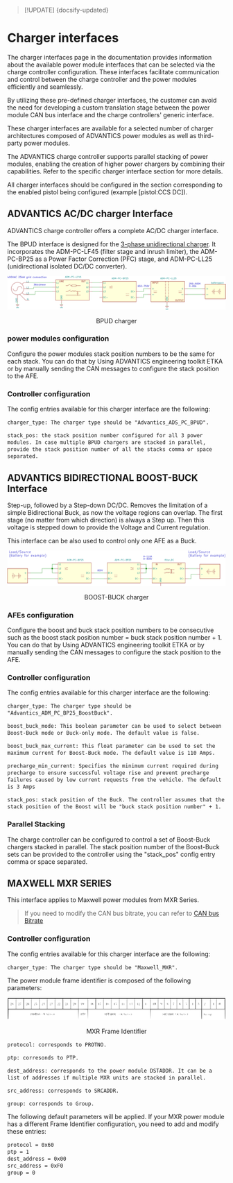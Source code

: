 > [!UPDATE] {docsify-updated}
# Charger interfaces

The charger interfaces page in the documentation provides information about the available power module interfaces that can be selected via the charge controller configuration. These interfaces facilitate communication and control between the charge controller and the power modules efficiently and seamlessly.

By utilizing these pre-defined charger interfaces, the customer can avoid the need for developing a custom translation stage between the power module CAN bus interface and the charge controllers' generic interface.

These charger interfaces are available for a selected number of charger architectures composed of ADVANTICS power modules as well as third-party power modules.

The ADVANTICS charge controller supports parallel stacking of power modules, enabling the creation of higher power chargers by combining their capabilities. Refer to the specific charger interface section for more details.

All charger interfaces should be configured in the section corresponding to the enabled pistol being configured (example [pistol:CCS DC]).

## ADVANTICS AC/DC charger Interface

ADVANTICS charge controller offers a complete AC/DC charger interface.

The BPUD interface is designed for the [3-phase unidirectional charger](../power-modules/ADM-PC-BP25/application_examples.md#3-phase-unidirectional-charger). It incorporates the ADM-PC-LF45 (filter stage and inrush limiter), the ADM-PC-BP25 as a Power Factor Correction (PFC) stage, and ADM-PC-LL25 (unidirectional isolated DC/DC converter).

![BPUD charger](../power-modules/ADM-PC-BP25/images/app_3phase_charger.svg ':size=200%')
<figcaption style="text-align: center">BPUD charger</figcaption>

### power modules configuration

Configure the power modules stack position numbers to be the same for each stack.
You can do that by Using ADVANTICS engineering toolkit
ETKA or by manually sending the CAN messages to configure the stack position to the AFE.

### Controller configuration

The config entries available for this charger interface are the following:

```
charger_type: The charger type should be "Advantics_ADS_PC_BPUD".
```

```
stack_pos: the stack position number configured for all 3 power modules. In case multiple BPUD chargers are stacked in parallel, provide the stack position number of all the stacks comma or space separated.
```

## ADVANTICS BIDIRECTIONAL BOOST-BUCK Interface

Step-up, followed by a Step-down DC/DC. Removes the limitation of a simple Bidirectional Buck, as now the
voltage regions can overlap. The first stage (no matter from which direction) is always a Step up. Then this
voltage is stepped down to provide the Voltage and Current regulation.

This interface can be also used to control only one AFE as a Buck.


![BOOST-BUCK charger](ADM-CS-SECC/images/ADM-CS-SECC_boost_buck.svg ':size=200%')
<figcaption style="text-align: center">BOOST-BUCK charger</figcaption>


### AFEs configuration

Configure the boost and buck stack position numbers to be consecutive such as the boost stack
position number = buck stack position number + 1.
You can do that by Using ADVANTICS engineering toolkit
ETKA or by manually sending the CAN messages to configure the stack position to the AFE.

### Controller configuration

The config entries available for this charger interface are the following:

```
charger_type: The charger type should be "Advantics_ADM_PC_BP25_BoostBuck".
```
```
boost_buck_mode: This boolean parameter can be used to select between Boost-Buck mode or Buck-only mode. The default value is false.
```
```
boost_buck_max_current: This float parameter can be used to set the maximum current for Boost-Buck mode. The default value is 110 Amps.
```

```
precharge_min_current: Specifies the minimum current required during precharge to ensure successful voltage rise and prevent precharge failures caused by low current requests from the vehicle. The default is 3 Amps
```

```
stack_pos: stack position of the Buck. The controller assumes that the stack position of the Boost will be "buck stack position number" + 1.
```

### Parallel Stacking

The charge controller can be configured to control a set of Boost-Buck chargers stacked in parallel. The stack position number of the Boost-Buck sets can be provided to the controller using the "stack_pos" config entry comma or space separated.

## MAXWELL MXR SERIES

This interface applies to Maxwell power modules from MXR Series.

> If you need to modify the CAN bus bitrate, you can refer to [CAN bus Bitrate](sys3_user/developing.md#can-bus-bitrate)

### Controller configuration

The config entries available for this charger interface are the following:
```
charger_type: The charger type should be "Maxwell_MXR".
```

The power module frame identifier is composed of the following parameters:

![MXR Frame Identifier](ADM-CS-SECC/images/MXR_frame_id.svg ':size=200%')
<figcaption style="text-align: center">MXR Frame Identifier</figcaption>

```
protocol: corresponds to PROTNO.
```
```
ptp: corresonds to PTP.
```
```
dest_address: corresponds to the power module DSTADDR. It can be a list of addresses if multiple MXR units are stacked in parallel.
```
```
src_address: corresponds to SRCADDR.
```
```
group: corresponds to Group.
```


The following default parameters will be applied. If your MXR power module
has a different Frame Identifier configuration, you need to add and modify these entries:
```
protocol = 0x60
ptp = 1
dest_address = 0x00
src_address = 0xF0
group = 0
```